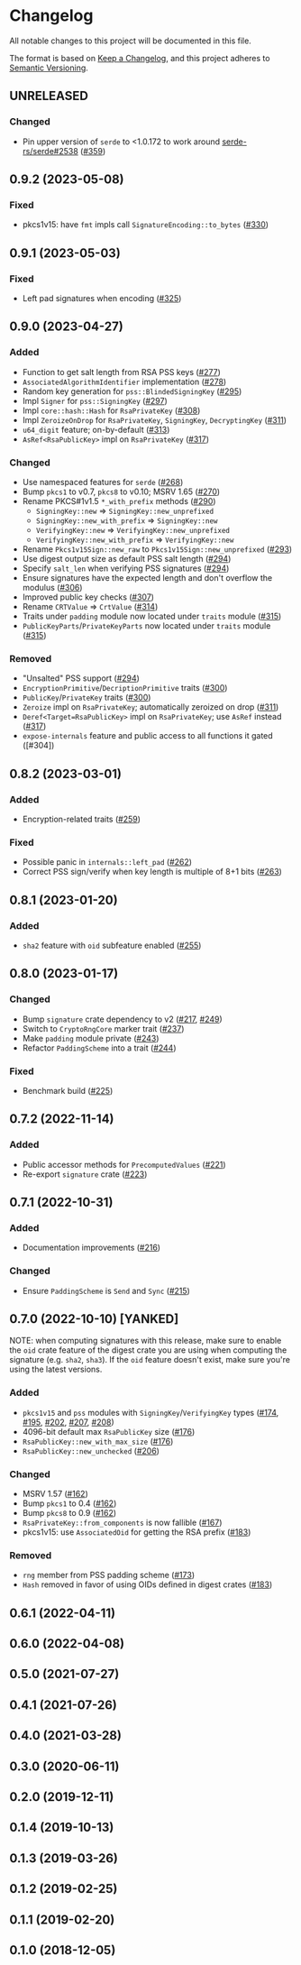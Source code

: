 # Changelog
All notable changes to this project will be documented in this file.

The format is based on [Keep a Changelog](https://keepachangelog.com/en/1.0.0/),
and this project adheres to [Semantic Versioning](https://semver.org/spec/v2.0.0.html).

## UNRELEASED
### Changed
- Pin upper version of `serde` to <1.0.172 to work around [serde-rs/serde#2538] ([#359])

[#359]: https://github.com/RustCrypto/RSA/pull/359
[serde-rs/serde#2538]: https://github.com/serde-rs/serde/issues/2538

## 0.9.2 (2023-05-08)
### Fixed
- pkcs1v15: have `fmt` impls call `SignatureEncoding::to_bytes` ([#330])

[#330]: https://github.com/RustCrypto/RSA/pull/330

## 0.9.1 (2023-05-03)
### Fixed
- Left pad signatures when encoding ([#325])

[#325]: https://github.com/RustCrypto/RSA/pull/325

## 0.9.0 (2023-04-27)
### Added
- Function to get salt length from RSA PSS keys ([#277])
- `AssociatedAlgorithmIdentifier` implementation ([#278])
- Random key generation for `pss::BlindedSigningKey` ([#295])
- Impl `Signer` for `pss::SigningKey` ([#297])
- Impl `core::hash::Hash` for `RsaPrivateKey` ([#308])
- Impl `ZeroizeOnDrop` for `RsaPrivateKey`, `SigningKey`, `DecryptingKey` ([#311])
- `u64_digit` feature; on-by-default ([#313])
- `AsRef<RsaPublicKey>` impl on `RsaPrivateKey` ([#317])

### Changed
- Use namespaced features for `serde` ([#268])
- Bump `pkcs1` to v0.7, `pkcs8` to v0.10; MSRV 1.65 ([#270])
- Rename PKCS#1v1.5 `*_with_prefix` methods ([#290])
  - `SigningKey::new` => `SigningKey::new_unprefixed`
  - `SigningKey::new_with_prefix` => `SigningKey::new`
  - `VerifyingKey::new` => `VerifyingKey::new_unprefixed`
  - `VerifyingKey::new_with_prefix` => `VerifyingKey::new`
- Rename `Pkcs1v15Sign::new_raw` to `Pkcs1v15Sign::new_unprefixed` ([#293])
- Use digest output size as default PSS salt length ([#294])
- Specify `salt_len` when verifying PSS signatures ([#294])
- Ensure signatures have the expected length and don't overflow the modulus ([#306])
- Improved public key checks ([#307])
- Rename `CRTValue` => `CrtValue` ([#314])
- Traits under `padding` module now located under `traits` module ([#315])
- `PublicKeyParts`/`PrivateKeyParts` now located under `traits` module ([#315])

### Removed
- "Unsalted" PSS support ([#294])
- `EncryptionPrimitive`/`DecriptionPrimitive` traits ([#300])
- `PublicKey`/`PrivateKey` traits ([#300])
- `Zeroize` impl on `RsaPrivateKey`; automatically zeroized on drop ([#311])
- `Deref<Target=RsaPublicKey>` impl on `RsaPrivateKey`; use `AsRef` instead ([#317])
- `expose-internals` feature and public access to all functions it gated ([#304])

[#268]: https://github.com/RustCrypto/RSA/pull/268
[#270]: https://github.com/RustCrypto/RSA/pull/270
[#277]: https://github.com/RustCrypto/RSA/pull/277
[#278]: https://github.com/RustCrypto/RSA/pull/278
[#290]: https://github.com/RustCrypto/RSA/pull/290
[#293]: https://github.com/RustCrypto/RSA/pull/293
[#294]: https://github.com/RustCrypto/RSA/pull/294
[#295]: https://github.com/RustCrypto/RSA/pull/295
[#297]: https://github.com/RustCrypto/RSA/pull/297
[#300]: https://github.com/RustCrypto/RSA/pull/300
[#306]: https://github.com/RustCrypto/RSA/pull/306
[#307]: https://github.com/RustCrypto/RSA/pull/307
[#308]: https://github.com/RustCrypto/RSA/pull/308
[#311]: https://github.com/RustCrypto/RSA/pull/311
[#313]: https://github.com/RustCrypto/RSA/pull/313
[#314]: https://github.com/RustCrypto/RSA/pull/314
[#315]: https://github.com/RustCrypto/RSA/pull/315
[#317]: https://github.com/RustCrypto/RSA/pull/317

## 0.8.2 (2023-03-01)
### Added
- Encryption-related traits ([#259])

### Fixed
- Possible panic in `internals::left_pad` ([#262])
- Correct PSS sign/verify when key length is multiple of 8+1 bits ([#263])

[#259]: https://github.com/RustCrypto/RSA/pull/259
[#262]: https://github.com/RustCrypto/RSA/pull/262
[#263]: https://github.com/RustCrypto/RSA/pull/263

## 0.8.1 (2023-01-20)
### Added
- `sha2` feature with `oid` subfeature enabled ([#255])

[#255]: https://github.com/RustCrypto/RSA/pull/255

## 0.8.0 (2023-01-17)
### Changed
- Bump `signature` crate dependency to v2 ([#217], [#249])
- Switch to `CryptoRngCore` marker trait ([#237])
- Make `padding` module private ([#243])
- Refactor `PaddingScheme` into a trait ([#244])

### Fixed
- Benchmark build ([#225])

[#217]: https://github.com/RustCrypto/RSA/pull/217
[#225]: https://github.com/RustCrypto/RSA/pull/225
[#237]: https://github.com/RustCrypto/RSA/pull/237
[#243]: https://github.com/RustCrypto/RSA/pull/243
[#244]: https://github.com/RustCrypto/RSA/pull/244
[#249]: https://github.com/RustCrypto/RSA/pull/249

## 0.7.2 (2022-11-14)
### Added
- Public accessor methods for `PrecomputedValues` ([#221])
- Re-export `signature` crate ([#223])

[#221]: https://github.com/RustCrypto/RSA/pull/221
[#223]: https://github.com/RustCrypto/RSA/pull/223


## 0.7.1 (2022-10-31)
### Added
- Documentation improvements ([#216])

### Changed
- Ensure `PaddingScheme` is `Send` and `Sync` ([#215])

[#215]: https://github.com/RustCrypto/RSA/pull/215
[#216]: https://github.com/RustCrypto/RSA/pull/216


## 0.7.0 (2022-10-10) [YANKED]

NOTE: when computing signatures with this release, make sure to enable the
`oid` crate feature of the digest crate you are using when computing the
signature (e.g. `sha2`, `sha3`). If the `oid` feature doesn't exist, make sure
you're using the latest versions.

### Added
- `pkcs1v15` and `pss` modules with `SigningKey`/`VerifyingKey` types
  ([#174], [#195], [#202], [#207], [#208])
- 4096-bit default max `RsaPublicKey` size ([#176])
- `RsaPublicKey::new_with_max_size` ([#176])
- `RsaPublicKey::new_unchecked` ([#206])

### Changed
- MSRV 1.57 ([#162])
- Bump `pkcs1` to 0.4 ([#162])
- Bump `pkcs8` to 0.9 ([#162])
- `RsaPrivateKey::from_components` is now fallible ([#167])
- pkcs1v15: use `AssociatedOid` for getting the RSA prefix ([#183])

### Removed
- `rng` member from PSS padding scheme ([#173])
- `Hash` removed in favor of using OIDs defined in digest crates ([#183])

[#162]: https://github.com/RustCrypto/RSA/pull/162
[#167]: https://github.com/RustCrypto/RSA/pull/167
[#173]: https://github.com/RustCrypto/RSA/pull/173
[#174]: https://github.com/RustCrypto/RSA/pull/174
[#176]: https://github.com/RustCrypto/RSA/pull/176
[#183]: https://github.com/RustCrypto/RSA/pull/183
[#195]: https://github.com/RustCrypto/RSA/pull/195
[#202]: https://github.com/RustCrypto/RSA/pull/202
[#206]: https://github.com/RustCrypto/RSA/pull/206
[#207]: https://github.com/RustCrypto/RSA/pull/207
[#208]: https://github.com/RustCrypto/RSA/pull/208


## 0.6.1 (2022-04-11)

## 0.6.0 (2022-04-08)

## 0.5.0 (2021-07-27)

## 0.4.1 (2021-07-26)

## 0.4.0 (2021-03-28)

## 0.3.0 (2020-06-11)

## 0.2.0 (2019-12-11)

## 0.1.4 (2019-10-13)

## 0.1.3 (2019-03-26)

## 0.1.2 (2019-02-25)

## 0.1.1 (2019-02-20)

## 0.1.0 (2018-12-05)
